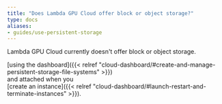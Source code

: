 ```yaml
---
title: "Does Lambda GPU Cloud offer block or object storage?"
type: docs
aliases:
- guides/use-persistent-storage
---
```

Lambda GPU Cloud currently doesn't offer block or object storage.

[using the dashboard]({{< relref "cloud-dashboard/#create-and-manage-persistent-storage-file-systems" >}})                                                                                                                                                    
and attached when you                                                                                                                                                                                                                                         
[create an instance]({{< relref "cloud-dashboard/#launch-restart-and-terminate-instances" >}}).  

